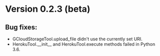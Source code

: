 # Version 0.2.3 (beta)

## Bug fixes:
- GCloudStorageTool.upload_file didn't use the currently set URI.
- HerokuTool.\_\_init\_\_ and HerokuTool.execute methods failed in Python 3.6.
